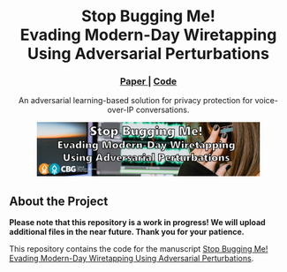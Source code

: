 <h1 align="center">
  Stop Bugging Me!</br>Evading Modern-Day Wiretapping</br>Using Adversarial Perturbations
</h1>

<h3 align="center">
  <a href="https://arxiv.org/abs/2010.12809">
    Paper
  </a>
  <span> | </span>
  <a href="https://github.com/talbs254/Stop-Bugging-Me-Evading-Modern-Day-Wiretapping-Using-Adversarial-Perturbations">
    Code
  </a>
</h3>

<p align="center">
  An adversarial learning-based solution for privacy protection for voice-over-IP conversations.
</p>

<p align="center">
  <img width=80% src="https://github.com/talbs254/Stop-Bugging-Me-Evading-Modern-Day-Wiretapping-Using-Adversarial-Perturbations/blob/master/git-logo.png">
</p>

## About the Project
<b>Please note that this repository is a work in progress! We will upload additional files in the near future. Thank you for your patience.</b>

This repository contains the code for the manuscript [Stop Bugging Me! Evading Modern-Day Wiretapping Using Adversarial Perturbations](https://arxiv.org/abs/2010.12809). 
